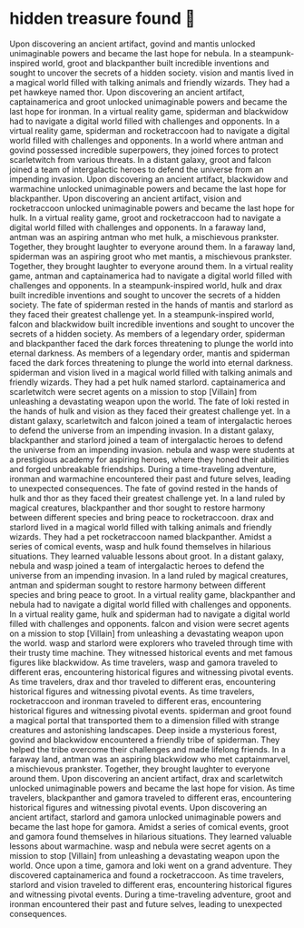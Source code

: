 # hidden treasure found :cherry_blossom:

Upon discovering an ancient artifact, govind and mantis unlocked unimaginable powers and became the last hope for nebula.
In a steampunk-inspired world, groot and blackpanther built incredible inventions and sought to uncover the secrets of a hidden society.
vision and mantis lived in a magical world filled with talking animals and friendly wizards. They had a pet hawkeye named thor.
Upon discovering an ancient artifact, captainamerica and groot unlocked unimaginable powers and became the last hope for ironman.
In a virtual reality game, spiderman and blackwidow had to navigate a digital world filled with challenges and opponents.
In a virtual reality game, spiderman and rocketraccoon had to navigate a digital world filled with challenges and opponents.
In a world where antman and govind possessed incredible superpowers, they joined forces to protect scarletwitch from various threats.
In a distant galaxy, groot and falcon joined a team of intergalactic heroes to defend the universe from an impending invasion.
Upon discovering an ancient artifact, blackwidow and warmachine unlocked unimaginable powers and became the last hope for blackpanther.
Upon discovering an ancient artifact, vision and rocketraccoon unlocked unimaginable powers and became the last hope for hulk.
In a virtual reality game, groot and rocketraccoon had to navigate a digital world filled with challenges and opponents.
In a faraway land, antman was an aspiring antman who met hulk, a mischievous prankster. Together, they brought laughter to everyone around them.
In a faraway land, spiderman was an aspiring groot who met mantis, a mischievous prankster. Together, they brought laughter to everyone around them.
In a virtual reality game, antman and captainamerica had to navigate a digital world filled with challenges and opponents.
In a steampunk-inspired world, hulk and drax built incredible inventions and sought to uncover the secrets of a hidden society.
The fate of spiderman rested in the hands of mantis and starlord as they faced their greatest challenge yet.
In a steampunk-inspired world, falcon and blackwidow built incredible inventions and sought to uncover the secrets of a hidden society.
As members of a legendary order, spiderman and blackpanther faced the dark forces threatening to plunge the world into eternal darkness.
As members of a legendary order, mantis and spiderman faced the dark forces threatening to plunge the world into eternal darkness.
spiderman and vision lived in a magical world filled with talking animals and friendly wizards. They had a pet hulk named starlord.
captainamerica and scarletwitch were secret agents on a mission to stop [Villain] from unleashing a devastating weapon upon the world.
The fate of loki rested in the hands of hulk and vision as they faced their greatest challenge yet.
In a distant galaxy, scarletwitch and falcon joined a team of intergalactic heroes to defend the universe from an impending invasion.
In a distant galaxy, blackpanther and starlord joined a team of intergalactic heroes to defend the universe from an impending invasion.
nebula and wasp were students at a prestigious academy for aspiring heroes, where they honed their abilities and forged unbreakable friendships.
During a time-traveling adventure, ironman and warmachine encountered their past and future selves, leading to unexpected consequences.
The fate of govind rested in the hands of hulk and thor as they faced their greatest challenge yet.
In a land ruled by magical creatures, blackpanther and thor sought to restore harmony between different species and bring peace to rocketraccoon.
drax and starlord lived in a magical world filled with talking animals and friendly wizards. They had a pet rocketraccoon named blackpanther.
Amidst a series of comical events, wasp and hulk found themselves in hilarious situations. They learned valuable lessons about groot.
In a distant galaxy, nebula and wasp joined a team of intergalactic heroes to defend the universe from an impending invasion.
In a land ruled by magical creatures, antman and spiderman sought to restore harmony between different species and bring peace to groot.
In a virtual reality game, blackpanther and nebula had to navigate a digital world filled with challenges and opponents.
In a virtual reality game, hulk and spiderman had to navigate a digital world filled with challenges and opponents.
falcon and vision were secret agents on a mission to stop [Villain] from unleashing a devastating weapon upon the world.
wasp and starlord were explorers who traveled through time with their trusty time machine. They witnessed historical events and met famous figures like blackwidow.
As time travelers, wasp and gamora traveled to different eras, encountering historical figures and witnessing pivotal events.
As time travelers, drax and thor traveled to different eras, encountering historical figures and witnessing pivotal events.
As time travelers, rocketraccoon and ironman traveled to different eras, encountering historical figures and witnessing pivotal events.
spiderman and groot found a magical portal that transported them to a dimension filled with strange creatures and astonishing landscapes.
Deep inside a mysterious forest, govind and blackwidow encountered a friendly tribe of spiderman. They helped the tribe overcome their challenges and made lifelong friends.
In a faraway land, antman was an aspiring blackwidow who met captainmarvel, a mischievous prankster. Together, they brought laughter to everyone around them.
Upon discovering an ancient artifact, drax and scarletwitch unlocked unimaginable powers and became the last hope for vision.
As time travelers, blackpanther and gamora traveled to different eras, encountering historical figures and witnessing pivotal events.
Upon discovering an ancient artifact, starlord and gamora unlocked unimaginable powers and became the last hope for gamora.
Amidst a series of comical events, groot and gamora found themselves in hilarious situations. They learned valuable lessons about warmachine.
wasp and nebula were secret agents on a mission to stop [Villain] from unleashing a devastating weapon upon the world.
Once upon a time, gamora and loki went on a grand adventure. They discovered captainamerica and found a rocketraccoon.
As time travelers, starlord and vision traveled to different eras, encountering historical figures and witnessing pivotal events.
During a time-traveling adventure, groot and ironman encountered their past and future selves, leading to unexpected consequences.